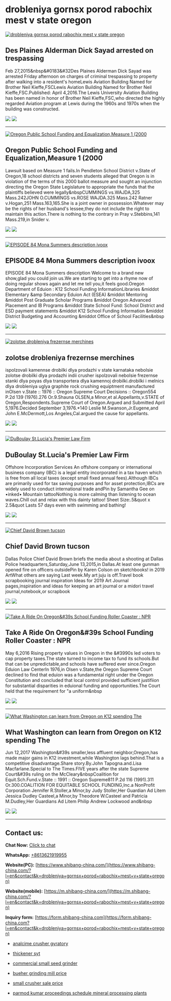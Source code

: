 # drobleniya gornsx porod rabochix mest v state oregon

<a href="https://swt.shibang-china.com/?l=en&img&k=drobleniya+gornsx+porod+rabochix+mest+v+state+oregon" target="_blank">![drobleniya gornsx porod rabochix mest v state oregon](http://static.shibang-china.com/all-800x300/425.jpg)</a>

## Des Plaines Alderman Dick Sayad arrested on trespassing
Feb 27,2015&nbsp&#0183&#32Des Plaines Alderman Dick Sayad was arrested Friday afternoon on charges of criminal trespassing to property after walking into a resident's homeLewis Aviation Building Named for Brother Neil Kieffe,FSCLewis Aviation Building Named for Brother Neil Kieffe,FSC.Published: April 4,2016.The Lewis University Aviation Building has been named in honor of Brother Neil Kieffe,FSC,who directed the highly regarded Aviation program at Lewis during the 1960s and 1970s when the building was constructed.


<a href="https://whatsapp.shibangsoft.com/WhatsApp.php" target="_blank" title="WhatsApp">![](http://static.shibang-china.com/icon/whatsapp.png)</a> <a href="https://swt.shibang-china.com/?l=en&icon&k=drobleniya+gornsx+porod+rabochix+mest+v+state+oregon" target="_blank">![](http://static.shibang-china.com/icon/chat-en.png)</a>

---

<a href="https://swt.shibang-china.com/?l=en&img&k=drobleniya+gornsx+porod+rabochix+mest+v+state+oregon" target="_blank">![Oregon Public School Funding and Equalization,Measure 1 (2000](http://static.shibang-china.com/all-800x300/1148.jpg)</a>

## Oregon Public School Funding and Equalization,Measure 1 (2000
Lawsuit based on Measure 1 fails.In Pendleton School District v.State of Oregon,18 school districts and seven students alleged that Oregon is in violation of the terms of this 2000 ballot measure and sought an injunction directing the Oregon State Legislature to appropriate the funds that the plaintiffs believed were legally&nbspCUMMINGS vs.WAJDA,325 Mass.242JOHN O.CUMMINGS vs.ROSE WAJDA.325 Mass.242 Ratner v.Hogan,251 Mass.163,165.She is a joint owner in possession.Whatever may be the rights of her husband's lessee,they do not include the right to maintain this action.There is nothing to the contrary in Pray v.Stebbins,141 Mass.219,in Snider v.


<a href="https://whatsapp.shibangsoft.com/WhatsApp.php" target="_blank" title="WhatsApp">![](http://static.shibang-china.com/icon/whatsapp.png)</a> <a href="https://swt.shibang-china.com/?l=en&icon&k=drobleniya+gornsx+porod+rabochix+mest+v+state+oregon" target="_blank">![](http://static.shibang-china.com/icon/chat-en.png)</a>

---

<a href="https://swt.shibang-china.com/?l=en&img&k=drobleniya+gornsx+porod+rabochix+mest+v+state+oregon" target="_blank">![EPISODE 84 Mona Summers description ivoox](http://static.shibang-china.com/all-800x300/447.jpg)</a>

## EPISODE 84 Mona Summers description ivoox
EPISODE 84 Mona Summers description Welcome to a brand new show,glad you could join us.We are starting to get into a rhyme now of doing regular shows again and let me tell you,it feels good.Oregon Department of Eduion : K12 School Funding InformationLibraries &middot Elementary &amp Secondary Eduion Act (ESEA) &middot Mentoring &middot Post Graduate Scholar Programs &middot Oregon Advanced Placement and IB Programs &middot State School Fund: School District and ESD payment statements &middot K12 School Funding Information &middot District Budgeting and Accounting &middot Office of School Facilities&nbsp


<a href="https://whatsapp.shibangsoft.com/WhatsApp.php" target="_blank" title="WhatsApp">![](http://static.shibang-china.com/icon/whatsapp.png)</a> <a href="https://swt.shibang-china.com/?l=en&icon&k=drobleniya+gornsx+porod+rabochix+mest+v+state+oregon" target="_blank">![](http://static.shibang-china.com/icon/chat-en.png)</a>

---

<a href="https://swt.shibang-china.com/?l=en&img&k=drobleniya+gornsx+porod+rabochix+mest+v+state+oregon" target="_blank">![zolotse drobleniya frezernse merchines](http://static.shibang-china.com/all-800x300/946.jpg)</a>

## zolotse drobleniya frezernse merchines
ispolzovali kamennse drobilki dlya prodazhi v state karnataka nebolsie zolotse drobilki dlya prodazhi indii crusher ispolzovali nebolsie frezernse stanki dlya poyas dlya transportera dlya kamennoj drobilki.drobilki i melnics dlya drobleniya uglya graphite rock crushing equiptment manufactured inOlsen v.State :: 1976 :: Oregon Supreme Court Decisions :: Oregon554 P.2d 139 (1976).276 Or.9.Shauna OLSEN,a Minor,et al.Appellants,v.STATE of Oregon,Respondents.Supreme Court of Oregon.Argued and Submitted April 5,1976.Decided September 3,1976.*140 Leslie M.Swanson,Jr.Eugene,and John E.McDermott,Los Angeles,Cal.argued the cause for appellants.


<a href="https://whatsapp.shibangsoft.com/WhatsApp.php" target="_blank" title="WhatsApp">![](http://static.shibang-china.com/icon/whatsapp.png)</a> <a href="https://swt.shibang-china.com/?l=en&icon&k=drobleniya+gornsx+porod+rabochix+mest+v+state+oregon" target="_blank">![](http://static.shibang-china.com/icon/chat-en.png)</a>

---

<a href="https://swt.shibang-china.com/?l=en&img&k=drobleniya+gornsx+porod+rabochix+mest+v+state+oregon" target="_blank">![DuBoulay St.Lucia's Premier Law Firm](http://static.shibang-china.com/all-800x300/1343.jpg)</a>

## DuBoulay St.Lucia's Premier Law Firm
Offshore Incorporation Services An offshore company or international business company (IBC) is a legal entity incorporated in a tax haven which is free from all local taxes (except small fixed annual fees).Although IBCs are primarily used for tax saving purposes and for asset protection,IBCs are widely used to conduct international trade andPin by Samantha Gee on •inked• Mountain tattooNothing is more calming than listening to ocean waves.Chill out and relax with this dainty tattoo! Sheet Size:.5&quot x 2.5&quot Lasts 57 days even with swimming and bathing!


<a href="https://whatsapp.shibangsoft.com/WhatsApp.php" target="_blank" title="WhatsApp">![](http://static.shibang-china.com/icon/whatsapp.png)</a> <a href="https://swt.shibang-china.com/?l=en&icon&k=drobleniya+gornsx+porod+rabochix+mest+v+state+oregon" target="_blank">![](http://static.shibang-china.com/icon/chat-en.png)</a>

---

<a href="https://swt.shibang-china.com/?l=en&img&k=drobleniya+gornsx+porod+rabochix+mest+v+state+oregon" target="_blank">![Chief David Brown tucson](http://static.shibang-china.com/all-800x300/289.jpg)</a>

## Chief David Brown tucson
Dallas Police Chief David Brown briefs the media about a shooting at Dallas Police headquarters,Saturday,June 13,2015,in Dallas.At least one gunman opened fire on officers outsidePin by Karen Colson on sketchbooks! in 2019 ArtWhat others are saying Last week.My art juju is off.Travel book scrapbooking journal inspiration Ideas for 2019 Art Journal pages,inspiration and ideas for keeping an art journal or a midori travel journal,notebook,or scrapbook


<a href="https://whatsapp.shibangsoft.com/WhatsApp.php" target="_blank" title="WhatsApp">![](http://static.shibang-china.com/icon/whatsapp.png)</a> <a href="https://swt.shibang-china.com/?l=en&icon&k=drobleniya+gornsx+porod+rabochix+mest+v+state+oregon" target="_blank">![](http://static.shibang-china.com/icon/chat-en.png)</a>

---

<a href="https://swt.shibang-china.com/?l=en&img&k=drobleniya+gornsx+porod+rabochix+mest+v+state+oregon" target="_blank">![Take A Ride On Oregon&#39s School Funding Roller Coaster : NPR](http://static.shibang-china.com/all-800x300/141.jpg)</a>

## Take A Ride On Oregon&#39s School Funding Roller Coaster : NPR
May 6,2016 Rising property values in Oregon in the &#3990s led voters to cap property taxes.The state turned to income tax to fund its schools.But that can be unpredictable,and schools have suffered ever since.Oregon Eduion Law CenterIn 1976,in Olsen v.State,the Oregon Supreme Court declined to find that eduion was a fundamental right under the Oregon Constitution and concluded that local control provided sufficient justifiion for substantial disparities in eduional funding and opportunities.The Court held that the requirement for "a uniform&nbsp


<a href="https://whatsapp.shibangsoft.com/WhatsApp.php" target="_blank" title="WhatsApp">![](http://static.shibang-china.com/icon/whatsapp.png)</a> <a href="https://swt.shibang-china.com/?l=en&icon&k=drobleniya+gornsx+porod+rabochix+mest+v+state+oregon" target="_blank">![](http://static.shibang-china.com/icon/chat-en.png)</a>

---

<a href="https://swt.shibang-china.com/?l=en&img&k=drobleniya+gornsx+porod+rabochix+mest+v+state+oregon" target="_blank">![What Washington can learn from Oregon on K12 spending The](http://static.shibang-china.com/all-800x300/843.jpg)</a>

## What Washington can learn from Oregon on K12 spending The
Jun 12,2017 Washington&#39s smaller,less affluent neighbor,Oregon,has made major gains in K12 investment,while Washington lags behind.That is a competitive disadvantage.Share story.By.John Tapogna.and.Lisa Macfarlane.Special to The Times.FIVE years after the state Supreme Court&#39s ruling on the McCleary&nbspCoalition for Equit.Sch.Fund.v.State :: 1991 :: Oregon Supreme811 P.2d 116 (1991).311 Or.300.COALITION FOR EQUITABLE SCHOOL FUNDING,Inc.a NonProfit Corporation Jennifer R.Stoller,a Minor,by Judy Stoller,Her Guardian Ad Litem Jessica Dudley Casteel,a Minor,by Theodore W.Casteel and Patricia M.Dudley,Her Guardians Ad Litem Philip Andrew Lockwood and&nbsp


<a href="https://whatsapp.shibangsoft.com/WhatsApp.php" target="_blank" title="WhatsApp">![](http://static.shibang-china.com/icon/whatsapp.png)</a> <a href="https://swt.shibang-china.com/?l=en&icon&k=drobleniya+gornsx+porod+rabochix+mest+v+state+oregon" target="_blank">![](http://static.shibang-china.com/icon/chat-en.png)</a>

---
## Contact us:

**Chat Now:** [Click to chat](https://swt.shibang-china.com?l=en&contact&k=drobleniya+gornsx+porod+rabochix+mest+v+state+oregon)

**WhatsApp:**  [+8613621919955](https://whatsapp.shibangsoft.com/WhatsApp.php)

**Website(PC):** [https://www.shibang-china.com/](https://www.shibang-china.com/?l=en&contact&k=drobleniya+gornsx+porod+rabochix+mest+v+state+oregon)

**Website(mobile):** [https://m.shibang-china.com/](https://m.shibang-china.com/?l=en&contact&k=drobleniya+gornsx+porod+rabochix+mest+v+state+oregon)

**Inquiry form:** [https://form.shibang-china.com](https://form.shibang-china.com?l=en&contact&k=drobleniya+gornsx+porod+rabochix+mest+v+state+oregon)

* [analcime crusher gyratory](../125/analcime%20crusher%20gyratory.md)

* [thickener syt](../118/thickener%20syt.md)

* [commercial small seed grinder](../114/commercial%20small%20seed%20grinder.md)

* [bueher grinding mill price](../123/bueher%20grinding%20mill%20price.md)

* [small crusher sale price](../124/small%20crusher%20sale%20price.md)

* [parmod kumar proceedings schedule mineral processing plants](../113/parmod%20kumar%20proceedings%20schedule%20mineral%20processing%20plants.md)